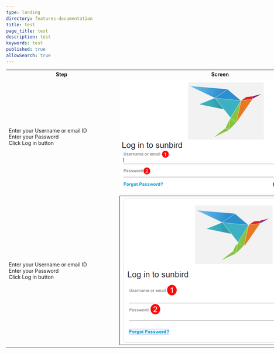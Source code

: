 ```yaml
---
type: landing
directory: features-documentation
title: test
page_title: test
description: test
keywords: test
published: true
allowSearch: true
---
```


<table style="undefined;table-layout: fixed; width: 866px">
<colgroup>
<col style="width: 303px">
<col style="width: 563px">
</colgroup>
  <tr>
    <th>Step</th>
    <th>Screen</th>
  </tr>
  <tr>
    <td>Enter your Username or email ID<br>Enter your Password<br>Click Log in button</td>
    <td><img src="pages/features-documentation/images/logintest3.png"></td>
  </tr>
  <tr>
    <td>Enter your Username or email ID<br>Enter your Password<br>Click Log in button</td>
    <td><img src="pages/features-documentation/images/login1.png"></td>
  </tr>
</table>

